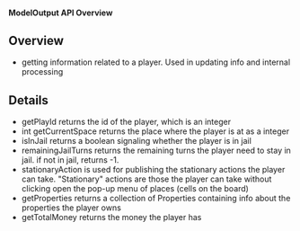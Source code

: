 #### ModelOutput API Overview

## Overview
* getting information related to a player. Used in updating info and internal processing

## Details
* getPlayId returns the id of the player, which is an integer
* int getCurrentSpace returns the place where the player is at as a integer
* isInJail returns a boolean signaling whether the player is in jail
* remainingJailTurns returns the remaining turns the player need to stay in jail.
if not in jail, returns -1.
* stationaryAction is used for publishing the stationary actions the player can take.
"Stationary" actions are those the player can take without clicking open the pop-up menu
of places (cells on the board)
* getProperties returns a collection of Properties containing info about the properties the player owns
* getTotalMoney returns the money the player has

